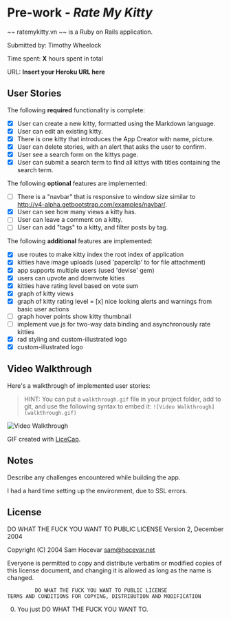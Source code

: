 # Pre-work - *Rate My Kitty*

~~ ratemykitty.vn ~~ is a Ruby on Rails application.

Submitted by: Timothy Wheelock

Time spent: **X** hours spent in total

URL: **Insert your Heroku URL here**

## User Stories

The following **required** functionality is complete:

* [x] User can create a new kitty, formatted using the Markdown language.
* [x] User can edit an existing kitty.
* [x] There is one kitty that introduces the App Creator with name, picture.
* [x] User can delete stories, with an alert that asks the user to confirm.
* [x] User see a search form on the kittys page.
* [x] User can submit a search term to find all kittys with titles containing the search term.

The following **optional** features are implemented:
* [ ] There is a "navbar" that is responsive to window size similar to http://v4-alpha.getbootstrap.com/examples/navbar/.
* [x] User can see how many views a kitty has.
* [ ] User can leave a comment on a kitty.
* [ ] User can add "tags" to a kitty, and filter posts by tag.

The following **additional** features are implemented:

- [x] use routes to make kitty index the root index of application
- [x] kitties have image uploads (used 'paperclip' to for file attachment)
- [x] app supports multiple users (used 'devise' gem)
- [x] users can upvote and downvote kities
- [x] kitties have rating level based on vote sum
- [x] graph of kitty views
- [x] graph of kitty rating level
= [x] nice looking alerts and warnings from basic user actions
- [ ] graph hover points show kitty thumbnail
- [ ] implement vue.js for two-way data binding and asynchronously rate kitties
- [x] rad styling and custom-illustrated logo
- [x] custom-illustrated logo

## Video Walkthrough

Here's a walkthrough of implemented user stories:

> HINT: You can put a `walkthrough.gif` file in your project folder, add to git, and use the following syntax to embed it:
> `![Video Walkthrough](walkthrough.gif)`
>

![Video Walkthrough](/path/to/your/gif/file)

GIF created with [LiceCap](http://www.cockos.com/licecap/).

## Notes

Describe any challenges encountered while building the app.

I had a hard time setting up the environment, due to SSL errors.

## License

   DO WHAT THE FUCK YOU WANT TO PUBLIC LICENSE
                     Version 2, December 2004

  Copyright (C) 2004 Sam Hocevar <sam@hocevar.net>

  Everyone is permitted to copy and distribute verbatim or modified
  copies of this license document, and changing it is allowed as long
  as the name is changed.

             DO WHAT THE FUCK YOU WANT TO PUBLIC LICENSE
    TERMS AND CONDITIONS FOR COPYING, DISTRIBUTION AND MODIFICATION

   0. You just DO WHAT THE FUCK YOU WANT TO.
